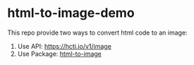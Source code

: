# html-to-image-demo

This repo provide two ways to convert html code to an image:
1. Use API: https://hcti.io/v1/image
2. Use Package: [html-to-image](https://www.npmjs.com/package/html-to-image)
